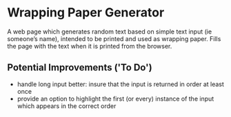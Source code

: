 # Wrapping Paper Generator

A web page which generates random text based on simple text input (ie someone’s
name), intended to be printed and used as wrapping paper. Fills the page with
the text when it is printed from the browser.

## Potential Improvements ('To Do')

* handle long input better: insure that the input is returned in order at least once
* provide an option to highlight the first (or every) instance of the input
  which appears in the correct order
